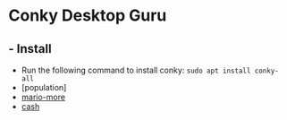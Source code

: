 # Conky Desktop Guru
## - Install
   - Run the following command to install conky:
         ```
         sudo apt install conky-all
         ```
   - [population]
   - [mario-more](https://github.com/moabdrabou/CS50x_2021/blob/main/PSET1/mario.c)
   - [cash](https://github.com/moabdrabou/CS50x_2021/blob/main/PSET1/cash.c)

